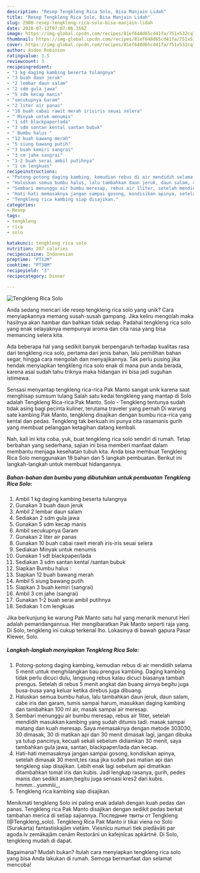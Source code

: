 ```yaml
---
description: "Resep Tengkleng Rica Solo, Bisa Manjain Lidah"
title: "Resep Tengkleng Rica Solo, Bisa Manjain Lidah"
slug: 2900-resep-tengkleng-rica-solo-bisa-manjain-lidah
date: 2020-07-12T07:07:06.358Z
image: https://img-global.cpcdn.com/recipes/81ef648d65cd41fa/751x532cq70/tengkleng-rica-solo-foto-resep-utama.jpg
thumbnail: https://img-global.cpcdn.com/recipes/81ef648d65cd41fa/751x532cq70/tengkleng-rica-solo-foto-resep-utama.jpg
cover: https://img-global.cpcdn.com/recipes/81ef648d65cd41fa/751x532cq70/tengkleng-rica-solo-foto-resep-utama.jpg
author: Aiden Robinson
ratingvalue: 3.5
reviewcount: 3
recipeingredient:
- "1 kg daging kambing beserta tulangnya"
- "3 buah daun jeruk"
- "2 lembar daun salam"
- "2 sdm gula jawa"
- "5 sdm kecap manis"
- "secukupnya Garam"
- "2 liter air panas"
- "10 buah cabai rawit merah irisiris seuai selera"
- " Minyak untuk menumis"
- "1 sdt blackpaperlada"
- "3 sdm santan kental santan bubuk"
- " Bumbu halus "
- "12 buah bawang merah"
- "5 siung bawang putih"
- "3 buah kemiri sangrai"
- "3 cm jahe sangrai"
- "1-2 buah serai ambil putihnya"
- "1 cm lengkuas"
recipeinstructions:
- "Potong-potong daging kambing, kemudian rebus di air mendidih selama 5 menit untuk menghilangkan bau prengus kambing. Daging kambing tidak perlu dicuci dulu, langsung rebus kalau dicuci biasanya tambah prengus. Setelah di rebus 5 menit angkat dan buang airnya begitu juga busa-busa yang keluar ketika direbus juga dibuang."
- "Haluskan semua bumbu halus, lalu tambahkan daun jeruk, daun salam, cabe iris dan garam, tumis sampai harum, masukkan daging kambing dan tambahkan 100 ml air, masak sampai air meresap."
- "Sembari menunggu air bumbu meresap, rebus air 1liter, setelah mendidih masukkan kambing yang sudah ditumis tadi. masak sampai matang dan kuah meresap. Saya memasaknya dengan metode 303030, 30 dimasak, 30 di matikan api dan 30 menit dimasak lagi, jangan dibuka ya tutup pancinya, kecuali sekali sebelum didiamkan 30 menit, saya tambahkan gula jawa, santan, blackpaper/lada dan kecap."
- "Hati-hati memasaknya jangan sampai gosong, kondisikan apinya, setelah dimasak 30 menit,tes rasa jika sudah pas matian api dan tengkleng siap disajikan. Lebih enak lagi sebelum api dimatikan ditambahkan tomat iris dan kubis. Jadi lengkap rasanya, gurih, pedes manis dan sedikit asam,begitu juga sensasi kres2 dari kubis. hmmm...yummiii,,,"
- "Tengkleng rica kambing siap disajikan."
categories:
- Resep
tags:
- tengkleng
- rica
- solo

katakunci: tengkleng rica solo 
nutrition: 207 calories
recipecuisine: Indonesian
preptime: "PT12M"
cooktime: "PT30M"
recipeyield: "3"
recipecategory: Dinner

---
```



![Tengkleng Rica Solo](https://img-global.cpcdn.com/recipes/81ef648d65cd41fa/751x532cq70/tengkleng-rica-solo-foto-resep-utama.jpg)

Anda sedang mencari ide resep tengkleng rica solo yang unik? Cara menyiapkannya memang susah-susah gampang. Jika keliru mengolah maka hasilnya akan hambar dan bahkan tidak sedap. Padahal tengkleng rica solo yang enak selayaknya mempunyai aroma dan cita rasa yang bisa memancing selera kita.

Ada beberapa hal yang sedikit banyak berpengaruh terhadap kualitas rasa dari tengkleng rica solo, pertama dari jenis bahan, lalu pemilihan bahan segar, hingga cara mengolah dan menyajikannya. Tak perlu pusing jika hendak menyiapkan tengkleng rica solo enak di mana pun anda berada, karena asal sudah tahu triknya maka hidangan ini bisa jadi suguhan istimewa.

Sensasi menyantap tengkleng rica-rica Pak Manto sangat unik karena saat menghisap sumsum tulang Salah satu kedai tengkleng yang mantap di Solo adalah Tengkleng Rica-rica Pak Manto. Solo - Tengkleng tentunya sudah tidak asing bagi pecinta kuliner, terutama traveler yang pernah Di warung sate kambing Pak Manto, tengkleng disajikan dengan bumbu rica-rica yang kental dan pedas. Tengkleng tak berkuah ini punya cita rasamanis gurih yang membuat pelanggan ketagihan datang kembali.


Nah, kali ini kita coba, yuk, buat tengkleng rica solo sendiri di rumah. Tetap berbahan yang sederhana, sajian ini bisa memberi manfaat dalam membantu menjaga kesehatan tubuh kita. Anda bisa membuat Tengkleng Rica Solo menggunakan 18 bahan dan 5 langkah pembuatan. Berikut ini langkah-langkah untuk membuat hidangannya.

<!--inarticleads1-->

##### Bahan-bahan dan bumbu yang dibutuhkan untuk pembuatan Tengkleng Rica Solo:

1. Ambil 1 kg daging kambing beserta tulangnya
1. Gunakan 3 buah daun jeruk
1. Ambil 2 lembar daun salam
1. Sediakan 2 sdm gula jawa
1. Gunakan 5 sdm kecap manis
1. Ambil secukupnya Garam
1. Gunakan 2 liter air panas
1. Gunakan 10 buah cabai rawit merah iris-iris seuai selera
1. Sediakan  Minyak untuk menumis
1. Gunakan 1 sdt blackpaper/lada
1. Sediakan 3 sdm santan kental /santan bubuk
1. Siapkan  Bumbu halus :
1. Siapkan 12 buah bawang merah
1. Ambil 5 siung bawang putih
1. Siapkan 3 buah kemiri (sangrai)
1. Ambil 3 cm jahe (sangrai)
1. Gunakan 1-2 buah serai ambil putihnya
1. Sediakan 1 cm lengkuas


Jika berkunjung ke warung Pak Manto satu hal yang menarik menurut Heri adalah pemandangannua. Her mengibaratkan Pak Manto seperti raja yang. Di Solo, tengkleng ini cukup terkenal lho. Lokasinya di bawah gapura Pasar Klewer, Solo. 

<!--inarticleads2-->

##### Langkah-langkah menyiapkan Tengkleng Rica Solo:

1. Potong-potong daging kambing, kemudian rebus di air mendidih selama 5 menit untuk menghilangkan bau prengus kambing. Daging kambing tidak perlu dicuci dulu, langsung rebus kalau dicuci biasanya tambah prengus. Setelah di rebus 5 menit angkat dan buang airnya begitu juga busa-busa yang keluar ketika direbus juga dibuang.
1. Haluskan semua bumbu halus, lalu tambahkan daun jeruk, daun salam, cabe iris dan garam, tumis sampai harum, masukkan daging kambing dan tambahkan 100 ml air, masak sampai air meresap.
1. Sembari menunggu air bumbu meresap, rebus air 1liter, setelah mendidih masukkan kambing yang sudah ditumis tadi. masak sampai matang dan kuah meresap. Saya memasaknya dengan metode 303030, 30 dimasak, 30 di matikan api dan 30 menit dimasak lagi, jangan dibuka ya tutup pancinya, kecuali sekali sebelum didiamkan 30 menit, saya tambahkan gula jawa, santan, blackpaper/lada dan kecap.
1. Hati-hati memasaknya jangan sampai gosong, kondisikan apinya, setelah dimasak 30 menit,tes rasa jika sudah pas matian api dan tengkleng siap disajikan. Lebih enak lagi sebelum api dimatikan ditambahkan tomat iris dan kubis. Jadi lengkap rasanya, gurih, pedes manis dan sedikit asam,begitu juga sensasi kres2 dari kubis. hmmm...yummiii,,,
1. Tengkleng rica kambing siap disajikan.


Menikmati tengkleng Solo ini paling enak adalah dengan kuah pedas dan panas. Tengkleng rica Pak Manto disajikan dengan sedikit pedas berkat tambahan merica di setiap sajiannya. Последние твиты от Tengkleng (@Tengkleng_solo). Tengkleng Rica Pak Manto ir tikai viena no Solo (Surakarta) fantastiskajām vietām. Viesnīcu numuri tiek piedāvāti par agoda.lv zemākajām cenām Restorāni un kafejnīcas apkārtnē. Di Solo, tengkleng mudah di dapat. 

Bagaimana? Mudah bukan? Itulah cara menyiapkan tengkleng rica solo yang bisa Anda lakukan di rumah. Semoga bermanfaat dan selamat mencoba!
